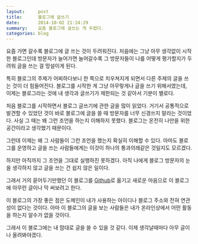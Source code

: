 ```yaml
---
layout:     post
title:      블로그에 글쓰기
date:       2014-10-02 21:24:29
summary:    요즘 블로그에 글쓰는 게 두렵다.
categories: blog
---
```


요즘 가면 갈수록 블로그에 글 쓰는 것이 두려워진다. 처음에는 그냥 아무 생각없이 시작한 블로그인데 방문자가 늘어가면 늘어갈수록 그 방문자들이 나를 어떻게 평가할지가 두려워 글을 쓰는 걸 망설이게 된다.

특히 블로그의 주제가 어찌하다보니 한 쪽으로 치우쳐지게 되면서 다른 주제의 글을 쓰는 것이 더 힘들어진다. 블로그를 시작한 게 그냥 아무렇게나 글을 쓰기 위해서였는데, 이제는 블로그라는 것에 내 생각과 글쓰기가 제한되는 것 같아서 기분이 별로다.

처음 블로그를 시작하면서 블로그 글쓰기에 관한 글을 많이 읽었다. 거기서 공통적으로 발견할 수 있었던 것이 바로 블로그에 글을 쓸 때 방문자를 너무 신경쓰지 말라는 것이었다. 사실 그 때는 왜 그런 조언을 하는지 이해하지 못했다. 블로그는 온전히 나만을 위한 공간이라고 생각했기 때문이다.

그런데 이제는 왜 그 사람들이 그런 조언을 했는지 확실히 이해할 수 있다. 아마도 블로그를 운영하고 글을 쓰는 사람들에게는 이것이 하나의 통과의례같은 것일지도 모르겠다.

하지만 아직까지 그 조언을 그대로 실행하진 못하겠다. 아직 나에게 블로그 방문자의 눈을 생각하지 않고 글을 쓰는 건 쉽지 않은 일이다.

그래서 거의 묻어두기만했던 이 블로그를 [Github](https://github.com/)로 옮기고 새로운 마음으로 이 블로그에 아무런 글이나 막 써보려고 한다. 

이 블로그의 가장 좋은 점은 도메인이 내가 사용하는 아이디나 블로그 주소와 전혀 연관성이 없다는 것이다. 아마 이 블로그의 글을 보는 사람들은 내가 온라인상에서 어떤 활동을 하는지 알수가 없을 것이다.

그래서 이 블로그에는 내 맘대로 글을 쓸 수 있을 것 같다. 이제 생각날때마다 아무 글이나 올려봐야겠다.